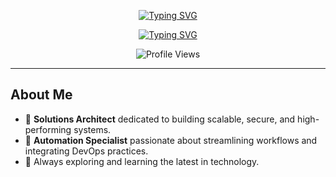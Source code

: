<!-- Name (Typing SVG) -->
<p align="center">
  <a href="https://git.io/typing-svg">
    <img 
      src="https://readme-typing-svg.demolab.com?font=Fira+Code&size=22&duration=1&pause=1000&color=8470D8&center=true&vCenter=true&repeat=false&width=440&height=45&lines=John+Neilssien" 
      alt="Typing SVG" 
    />
  </a>
</p>

<!-- Title + Tagline (Typing SVG) -->
<p align="center">
  <a href="https://git.io/typing-svg">
    <img 
      src="https://readme-typing-svg.demolab.com?font=Fira+Code&size=28&pause=1000&color=8470D8&center=true&vCenter=true&width=460&lines=Solutions+Architect;Automation+Specialist;Always+Learning+%26+Exploring" 
      alt="Typing SVG" 
    />
  </a>
</p>

<!-- Profile Views Badge -->
<p align="center">
  <img src="https://komarev.com/ghpvc/?username=jneilssien&label=Profile+Views&color=8470D8&style=flat" alt="Profile Views"/>
</p>

---
<!--
## GitHub Stats

<p align="center">
  <img
    alt="GitHub Stats"
    src="https://github-readme-stats.vercel.app/api?username=jneilssien&show_icons=true&hide=stars,issues&count_private=true&include_all_commits=true&title_color=8470D8&text_color=FFFFFF&icon_color=8470D8&bg_color=1F222E&hide_border=true"
  />
</p>

--->

## About Me

- 🏢 **Solutions Architect** dedicated to building scalable, secure, and high-performing systems.  
- 🤖 **Automation Specialist** passionate about streamlining workflows and integrating DevOps practices.  
- 🌱 Always exploring and learning the latest in technology.
